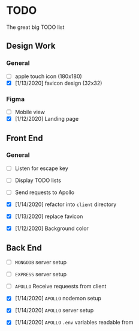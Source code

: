 # TODO

The great big TODO list

## Design Work

### General
- [ ] apple touch icon (180x180)
- [x] [1/13/2020] favicon design (32x32)

### Figma
- [ ] Mobile view
- [x] [1/12/2020] Landing page

## Front End
### General
- [ ] Listen for escape key
- [ ] Display TODO lists
- [ ] Send requests to Apollo

- [x] [1/14/2020] refactor into `client` directory
- [x] [1/13/2020] replace favicon
- [x] [1/12/2020] Background color

## Back End
- [ ] `MONGODB` server setup
- [ ] `EXPRESS` server setup
- [ ] `APOLLO` Receive requeests from client

- [x] [1/14/2020] `APOLLO` nodemon setup
- [x] [1/14/2020] `APOLLO` server setup
- [x] [1/14/2020] `APOLLO` `.env` variables readable from
